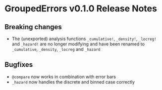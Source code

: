 # GroupedErrors v0.1.0 Release Notes

## Breaking changes

- The (unexported) analysis functions `_cumulative!`, `_density!`, `_locreg!` and `_hazard!` are no longer modifying and have been renamed to `_cumulative`, `_density`, `_locreg` and `_hazard`


## Bugfixes

- `@compare` now works in combination with error bars
- `_hazard` now handles the discrete and binned case correctly
